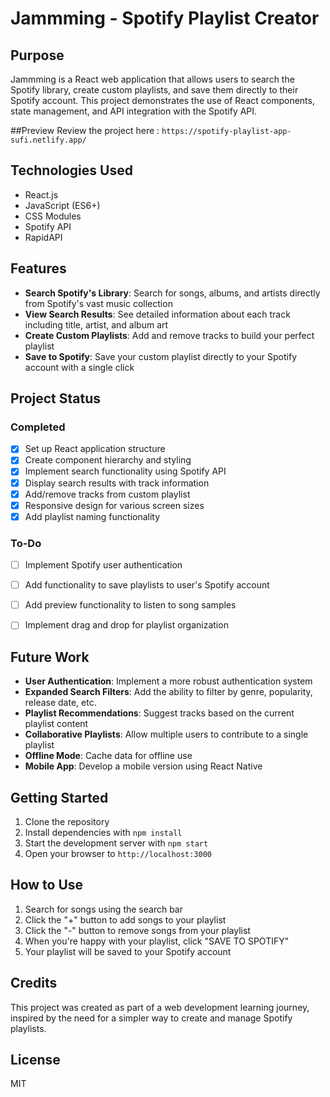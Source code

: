 # Jammming - Spotify Playlist Creator

## Purpose

Jammming is a React web application that allows users to search the Spotify library, create custom playlists, and save them directly to their Spotify account. This project demonstrates the use of React components, state management, and API integration with the Spotify API.

##Preview 
Review the project here : `https://spotify-playlist-app-sufi.netlify.app/`

## Technologies Used

- React.js
- JavaScript (ES6+)
- CSS Modules
- Spotify API
- RapidAPI

## Features

- **Search Spotify's Library**: Search for songs, albums, and artists directly from Spotify's vast music collection
- **View Search Results**: See detailed information about each track including title, artist, and album art
- **Create Custom Playlists**: Add and remove tracks to build your perfect playlist
- **Save to Spotify**: Save your custom playlist directly to your Spotify account with a single click

## Project Status

### Completed
- [x] Set up React application structure
- [x] Create component hierarchy and styling
- [x] Implement search functionality using Spotify API
- [x] Display search results with track information
- [x] Add/remove tracks from custom playlist
- [x] Responsive design for various screen sizes
- [x] Add playlist naming functionality

### To-Do
- [ ] Implement Spotify user authentication
- [ ] Add functionality to save playlists to user's Spotify account
- [ ] Add preview functionality to listen to song samples
- [ ] Implement drag and drop for playlist organization


## Future Work

- **User Authentication**: Implement a more robust authentication system
- **Expanded Search Filters**: Add the ability to filter by genre, popularity, release date, etc.
- **Playlist Recommendations**: Suggest tracks based on the current playlist content
- **Collaborative Playlists**: Allow multiple users to contribute to a single playlist
- **Offline Mode**: Cache data for offline use
- **Mobile App**: Develop a mobile version using React Native

## Getting Started

1. Clone the repository
2. Install dependencies with `npm install`
3. Start the development server with `npm start`
4. Open your browser to `http://localhost:3000`

## How to Use

1. Search for songs using the search bar
2. Click the "+" button to add songs to your playlist
3. Click the "-" button to remove songs from your playlist
4. When you're happy with your playlist, click "SAVE TO SPOTIFY"
5. Your playlist will be saved to your Spotify account

## Credits

This project was created as part of a web development learning journey, inspired by the need for a simpler way to create and manage Spotify playlists.

## License

MIT